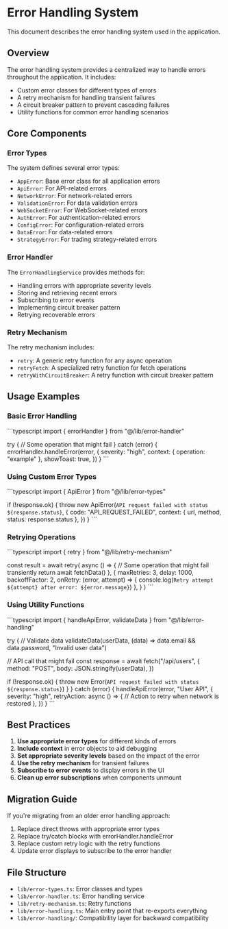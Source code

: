 # Error Handling System

This document describes the error handling system used in the application.

## Overview

The error handling system provides a centralized way to handle errors throughout the application. It includes:

- Custom error classes for different types of errors
- A retry mechanism for handling transient failures
- A circuit breaker pattern to prevent cascading failures
- Utility functions for common error handling scenarios

## Core Components

### Error Types

The system defines several error types:

- `AppError`: Base error class for all application errors
- `ApiError`: For API-related errors
- `NetworkError`: For network-related errors
- `ValidationError`: For data validation errors
- `WebSocketError`: For WebSocket-related errors
- `AuthError`: For authentication-related errors
- `ConfigError`: For configuration-related errors
- `DataError`: For data-related errors
- `StrategyError`: For trading strategy-related errors

### Error Handler

The `ErrorHandlingService` provides methods for:

- Handling errors with appropriate severity levels
- Storing and retrieving recent errors
- Subscribing to error events
- Implementing circuit breaker pattern
- Retrying recoverable errors

### Retry Mechanism

The retry mechanism includes:

- `retry`: A generic retry function for any async operation
- `retryFetch`: A specialized retry function for fetch operations
- `retryWithCircuitBreaker`: A retry function with circuit breaker pattern

## Usage Examples

### Basic Error Handling

\`\`\`typescript
import { errorHandler } from "@/lib/error-handler"

try {
  // Some operation that might fail
} catch (error) {
  errorHandler.handleError(error, {
    severity: "high",
    context: { operation: "example" },
    showToast: true,
  })
}
\`\`\`

### Using Custom Error Types

\`\`\`typescript
import { ApiError } from "@/lib/error-types"

if (!response.ok) {
  throw new ApiError(`API request failed with status ${response.status}`, {
    code: "API_REQUEST_FAILED",
    context: { url, method, status: response.status },
  })
}
\`\`\`

### Retrying Operations

\`\`\`typescript
import { retry } from "@/lib/retry-mechanism"

const result = await retry(
  async () => {
    // Some operation that might fail transiently
    return await fetchData()
  },
  {
    maxRetries: 3,
    delay: 1000,
    backoffFactor: 2,
    onRetry: (error, attempt) => {
      console.log(`Retry attempt ${attempt} after error: ${error.message}`)
    },
  }
)
\`\`\`

### Using Utility Functions

\`\`\`typescript
import { handleApiError, validateData } from "@/lib/error-handling"

try {
  // Validate data
  validateData(userData, (data) => data.email && data.password, "Invalid user data")
  
  // API call that might fail
  const response = await fetch("/api/users", {
    method: "POST",
    body: JSON.stringify(userData),
  })
  
  if (!response.ok) {
    throw new Error(`API request failed with status ${response.status}`)
  }
} catch (error) {
  handleApiError(error, "User API", {
    severity: "high",
    retryAction: async () => {
      // Action to retry when network is restored
    },
  })
}
\`\`\`

## Best Practices

1. **Use appropriate error types** for different kinds of errors
2. **Include context** in error objects to aid debugging
3. **Set appropriate severity levels** based on the impact of the error
4. **Use the retry mechanism** for transient failures
5. **Subscribe to error events** to display errors in the UI
6. **Clean up error subscriptions** when components unmount

## Migration Guide

If you're migrating from an older error handling approach:

1. Replace direct throws with appropriate error types
2. Replace try/catch blocks with errorHandler.handleError
3. Replace custom retry logic with the retry functions
4. Update error displays to subscribe to the error handler

## File Structure

- `lib/error-types.ts`: Error classes and types
- `lib/error-handler.ts`: Error handling service
- `lib/retry-mechanism.ts`: Retry functions
- `lib/error-handling.ts`: Main entry point that re-exports everything
- `lib/error-handling/`: Compatibility layer for backward compatibility
